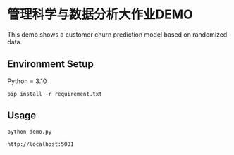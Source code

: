 # 管理科学与数据分析大作业DEMO

This demo shows a customer churn prediction model based on randomized data.

## Environment Setup
Python = 3.10

`pip install -r requirement.txt`

## Usage
`python demo.py`

`http://localhost:5001`